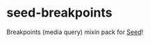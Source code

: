 # seed-breakpoints
Breakpoints (media query) mixin pack for [Seed](https://github.com/helpscout/seed)!
